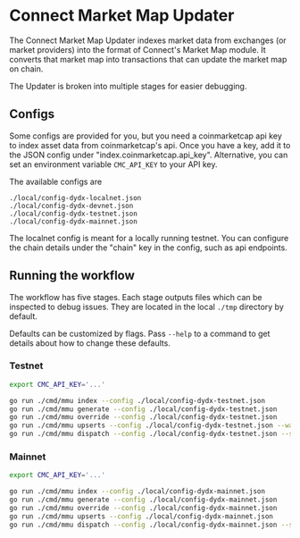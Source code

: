 # Connect Market Map Updater

The Connect Market Map Updater indexes market data from exchanges (or market providers) into the format of Connect's Market Map module. It converts that market map into transactions that can update the market map on chain.

The Updater is broken into multiple stages for easier debugging.

## Configs

Some configs are provided for you, but you need a coinmarketcap api key to index asset data from coinmarketcap's api. Once you have a key, add it to the JSON config under "index.coinmarketcap.api_key". Alternative, you can set an environment variable `CMC_API_KEY` to your API key.

The available configs are

```
./local/config-dydx-localnet.json
./local/config-dydx-devnet.json
./local/config-dydx-testnet.json
./local/config-dydx-mainnet.json
```

The localnet config is meant for a locally running testnet. You can configure the chain details under the "chain" key in the config, such as api endpoints.

## Running the workflow

The workflow has five stages. Each stage outputs files which can be inspected to debug issues. They are located in the local `./tmp` directory by default.

Defaults can be customized by flags. Pass `--help` to a command to get details about how to change these defaults.


### Testnet

```bash
export CMC_API_KEY='...'

go run ./cmd/mmu index --config ./local/config-dydx-testnet.json
go run ./cmd/mmu generate --config ./local/config-dydx-testnet.json
go run ./cmd/mmu override --config ./local/config-dydx-testnet.json
go run ./cmd/mmu upserts --config ./local/config-dydx-testnet.json --warn-on-invalid-market-map # market map on chain is invalid on testnet
go run ./cmd/mmu dispatch --config ./local/config-dydx-testnet.json --simulate
```

### Mainnet

```bash
export CMC_API_KEY='...'

go run ./cmd/mmu index --config ./local/config-dydx-mainnet.json
go run ./cmd/mmu generate --config ./local/config-dydx-mainnet.json
go run ./cmd/mmu override --config ./local/config-dydx-mainnet.json
go run ./cmd/mmu upserts --config ./local/config-dydx-mainnet.json
go run ./cmd/mmu dispatch --config ./local/config-dydx-mainnet.json --simulate
```